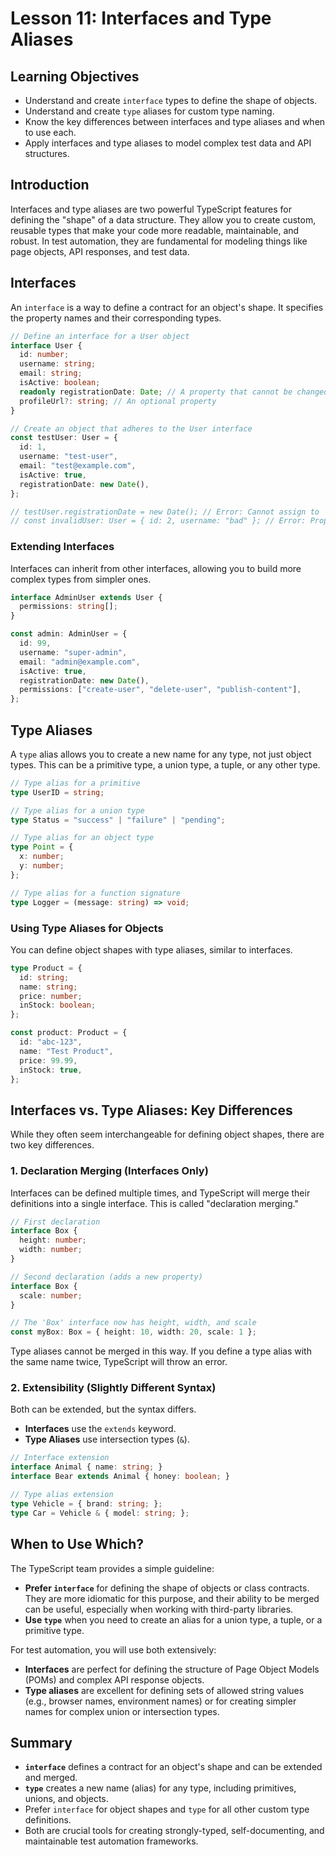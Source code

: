# Lesson 11: Interfaces and Type Aliases

## Learning Objectives
- Understand and create `interface` types to define the shape of objects.
- Understand and create `type` aliases for custom type naming.
- Know the key differences between interfaces and type aliases and when to use each.
- Apply interfaces and type aliases to model complex test data and API structures.

## Introduction
Interfaces and type aliases are two powerful TypeScript features for defining the "shape" of a data structure. They allow you to create custom, reusable types that make your code more readable, maintainable, and robust. In test automation, they are fundamental for modeling things like page objects, API responses, and test data.

## Interfaces
An `interface` is a way to define a contract for an object's shape. It specifies the property names and their corresponding types.

```typescript
// Define an interface for a User object
interface User {
  id: number;
  username: string;
  email: string;
  isActive: boolean;
  readonly registrationDate: Date; // A property that cannot be changed
  profileUrl?: string; // An optional property
}

// Create an object that adheres to the User interface
const testUser: User = {
  id: 1,
  username: "test-user",
  email: "test@example.com",
  isActive: true,
  registrationDate: new Date(),
};

// testUser.registrationDate = new Date(); // Error: Cannot assign to 'registrationDate' because it is a read-only property.
// const invalidUser: User = { id: 2, username: "bad" }; // Error: Property 'email' is missing.
```

### Extending Interfaces
Interfaces can inherit from other interfaces, allowing you to build more complex types from simpler ones.

```typescript
interface AdminUser extends User {
  permissions: string[];
}

const admin: AdminUser = {
  id: 99,
  username: "super-admin",
  email: "admin@example.com",
  isActive: true,
  registrationDate: new Date(),
  permissions: ["create-user", "delete-user", "publish-content"],
};
```

## Type Aliases
A `type` alias allows you to create a new name for any type, not just object types. This can be a primitive type, a union type, a tuple, or any other type.

```typescript
// Type alias for a primitive
type UserID = string;

// Type alias for a union type
type Status = "success" | "failure" | "pending";

// Type alias for an object type
type Point = {
  x: number;
  y: number;
};

// Type alias for a function signature
type Logger = (message: string) => void;
```

### Using Type Aliases for Objects
You can define object shapes with type aliases, similar to interfaces.

```typescript
type Product = {
  id: string;
  name: string;
  price: number;
  inStock: boolean;
};

const product: Product = {
  id: "abc-123",
  name: "Test Product",
  price: 99.99,
  inStock: true,
};
```

## Interfaces vs. Type Aliases: Key Differences
While they often seem interchangeable for defining object shapes, there are two key differences.

### 1. Declaration Merging (Interfaces Only)
Interfaces can be defined multiple times, and TypeScript will merge their definitions into a single interface. This is called "declaration merging."

```typescript
// First declaration
interface Box {
  height: number;
  width: number;
}

// Second declaration (adds a new property)
interface Box {
  scale: number;
}

// The 'Box' interface now has height, width, and scale
const myBox: Box = { height: 10, width: 20, scale: 1 };
```
Type aliases cannot be merged in this way. If you define a type alias with the same name twice, TypeScript will throw an error.

### 2. Extensibility (Slightly Different Syntax)
Both can be extended, but the syntax differs.

- **Interfaces** use the `extends` keyword.
- **Type Aliases** use intersection types (`&`).

```typescript
// Interface extension
interface Animal { name: string; }
interface Bear extends Animal { honey: boolean; }

// Type alias extension
type Vehicle = { brand: string; };
type Car = Vehicle & { model: string; };
```

## When to Use Which?
The TypeScript team provides a simple guideline:
- **Prefer `interface`** for defining the shape of objects or class contracts. They are more idiomatic for this purpose, and their ability to be merged can be useful, especially when working with third-party libraries.
- **Use `type`** when you need to create an alias for a union type, a tuple, or a primitive type.

For test automation, you will use both extensively:
- **Interfaces** are perfect for defining the structure of Page Object Models (POMs) and complex API response objects.
- **Type aliases** are excellent for defining sets of allowed string values (e.g., browser names, environment names) or for creating simpler names for complex union or intersection types.

## Summary
- **`interface`** defines a contract for an object's shape and can be extended and merged.
- **`type`** creates a new name (alias) for any type, including primitives, unions, and objects.
- Prefer `interface` for object shapes and `type` for all other custom type definitions.
- Both are crucial tools for creating strongly-typed, self-documenting, and maintainable test automation frameworks.